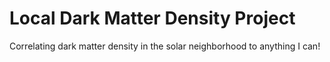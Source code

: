 # Local Dark Matter Density Project
Correlating dark matter density in the solar neighborhood to anything I can!
